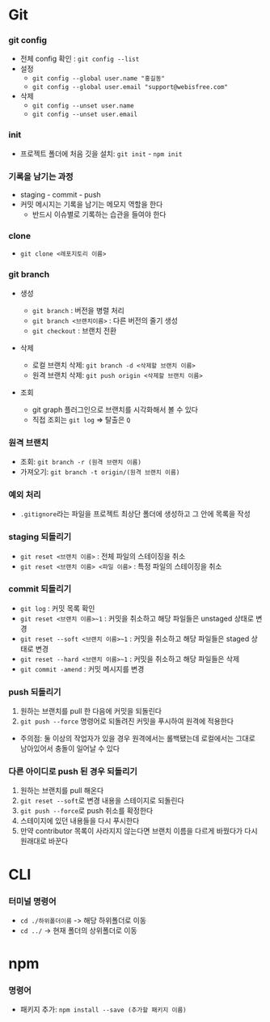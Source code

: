 # Git
### git config
- 전체 config 확인 : `git config --list`
- 설정
  - `git config --global user.name "홍길동"`
  - `git config --global user.email "support@webisfree.com"`
- 삭제
  - `git config --unset user.name`
  - `git config --unset user.email`

### init
- 프로젝트 폴더에 처음 깃을 설치: `git init` - `npm init`

### 기록을 남기는 과정
- staging - commit - push
- 커밋 메시지는 기록을 남기는 메모지 역할을 한다
  - 반드시 이슈별로 기록하는 습관을 들여야 한다

### clone
- `git clone <레포지토리 이름>`

### git branch
- 생성
  - `git branch` : 버전을 병렬 처리
  - `git branch <브랜치이름>` : 다른 버전의 줄기 생성
  - `git checkout` : 브랜치 전환

- 삭제
  - 로컬 브랜치 삭제: `git branch -d <삭제할 브랜치 이름>`
  - 원격 브랜치 삭제: `git push origin <삭제할 브랜치 이름>`

- 조회
  - git graph 플러그인으로 브랜치를 시각화해서 볼 수 있다
  - 직접 조회는 `git log` => 탈출은 `Q`

### 원격 브랜치
- 조회: `git branch -r (원격 브랜치 이름)`
- 가져오기: `git branch -t origin/(원격 브랜치 이름)`

### 예외 처리
- `.gitignore`라는 파일을 프로젝트 최상단 폴더에 생성하고 그 안에 목록을 작성

### staging 되돌리기
- `git reset <브랜치 이름>` : 전체 파일의 스테이징을 취소
- `git reset <브랜치 이름> <파일 이름>` : 특정 파일의 스테이징을 취소

### commit 되돌리기
- `git log` : 커밋 목록 확인
- `git reset <브랜치 이름>~1` : 커밋을 취소하고 해당 파일들은 unstaged 상태로 변경
- `git reset --soft <브랜치 이름>~1` : 커밋을 취소하고 해당 파일들은 staged 상태로 변경
- `git reset --hard <브랜치 이름>~1` : 커밋을 취소하고 해당 파일들은 삭제
- `git commit -amend` : 커밋 메시지를 변경

### push 되돌리기
1. 원하는 브랜치를 pull 한 다음에 커밋을 되돌린다
2. `git push --force` 명령어로 되돌려진 커밋을 푸시하여 원격에 적용한다
- 주의점: 둘 이상의 작업자가 있을 경우 원격에서는 롤백됐는데 로컬에서는 그대로 남아있어서 충돌이 일어날 수 있다

### 다른 아이디로 push 된 경우 되돌리기
1. 원하는 브랜치를 pull 해온다
2. `git reset --soft`로 변경 내용을 스테이지로 되돌린다
3. `git push --force`로 push 취소를 확정한다
4. 스테이지에 있던 내용들을 다시 푸시한다
5. 만약 contributor 목록이 사라지지 않는다면 브랜치 이름을 다르게 바꿨다가 다시 원래대로 바꾼다

# CLI
### 터미널 명령어
- `cd ./하위폴더이름` -> 해당 하위폴더로 이동
- `cd ../` -> 현재 폴더의 상위폴더로 이동

# npm
### 명령어
- 패키지 추가: `npm install --save (추가할 패키지 이름)`




